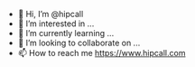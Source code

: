 - 👋 Hi, I’m @hipcall
- 👀 I’m interested in ...
- 🌱 I’m currently learning ...
- 💞️ I’m looking to collaborate on ...
- 📫 How to reach me https://www.hipcall.com

<!---
hipcall/hipcall is a ✨ special ✨ repository because its `README.md` (this file) appears on your GitHub profile.
You can click the Preview link to take a look at your changes.
--->
